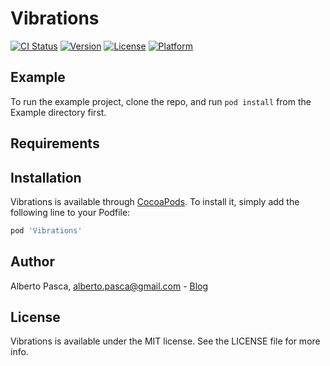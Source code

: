 # Vibrations

[![CI Status](https://img.shields.io/travis/alberto.pasca@gmail.com/Vibrations.svg?style=flat)](https://travis-ci.org/alberto.pasca@gmail.com/Vibrations)
[![Version](https://img.shields.io/cocoapods/v/Vibrations.svg?style=flat)](https://cocoapods.org/pods/Vibrations)
[![License](https://img.shields.io/cocoapods/l/Vibrations.svg?style=flat)](https://cocoapods.org/pods/Vibrations)
[![Platform](https://img.shields.io/cocoapods/p/Vibrations.svg?style=flat)](https://cocoapods.org/pods/Vibrations)

## Example

To run the example project, clone the repo, and run `pod install` from the Example directory first.

## Requirements

## Installation

Vibrations is available through [CocoaPods](https://cocoapods.org). To install
it, simply add the following line to your Podfile:

```ruby
pod 'Vibrations'
```

## Author

Alberto Pasca, alberto.pasca@gmail.com  -  [Blog](https://www.albertopasca.it/whiletrue)  

## License

Vibrations is available under the MIT license. See the LICENSE file for more info.
